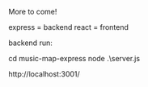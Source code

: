 More to come!

express = backend
react = frontend


backend run:

cd music-map-express
node .\server.js

http://localhost:3001/